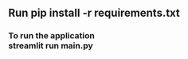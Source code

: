 <h2>Run pip install -r requirements.txt </h2>
<h3>To run the application 
<br>
streamlit run main.py </h3>
